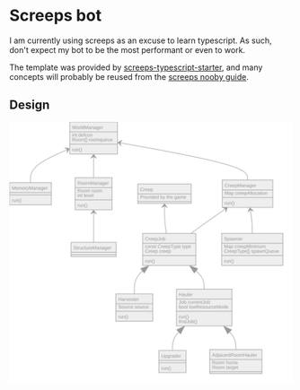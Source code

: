 # Screeps bot

I am currently using screeps as an excuse to learn typescript. 
As such, don't expect my bot to be the most performant or even to work.

The template was provided by [screeps-typescript-starter](https://github.com/screepers/screeps-typescript-starter),
and many concepts will probably be reused from the [screeps nooby guide](https://www.youtube.com/watch?v=edBMmOAfJ-Q).

## Design
![Design](./design.svg)
